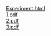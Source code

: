 [Experiment.html](https://anuragpaul0.github.io/IVP/Experiment.html)<br>
[1.pdf](https://anuragpaul0.github.io/IVP/Tuts/1.pdf)<br>
[2.pdf](https://anuragpaul0.github.io/IVP/Tuts/2.pdf)<br>
[3.pdf](https://anuragpaul0.github.io/IVP/Tuts/3.pdf)
